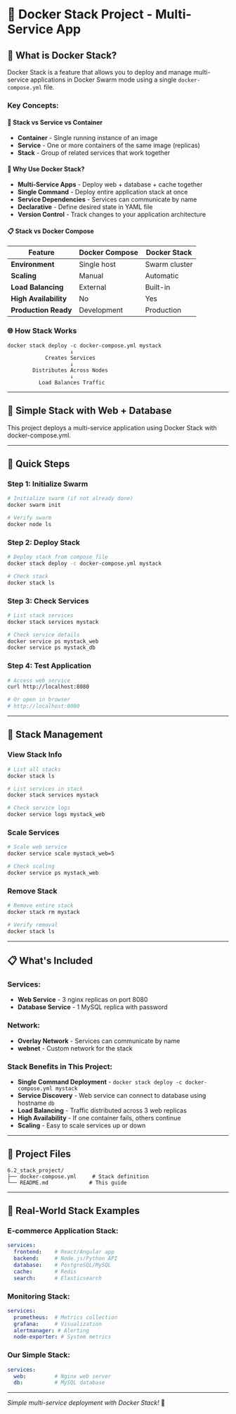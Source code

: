 # 🐝 Docker Stack Project - Multi-Service App

## 📖 What is Docker Stack?

Docker Stack is a feature that allows you to deploy and manage multi-service applications in Docker Swarm mode using a single `docker-compose.yml` file.

### **Key Concepts:**

#### **🔄 Stack vs Service vs Container**
- **Container** - Single running instance of an image
- **Service** - One or more containers of the same image (replicas)
- **Stack** - Group of related services that work together

#### **🎯 Why Use Docker Stack?**
- **Multi-Service Apps** - Deploy web + database + cache together
- **Single Command** - Deploy entire application stack at once
- **Service Dependencies** - Services can communicate by name
- **Declarative** - Define desired state in YAML file
- **Version Control** - Track changes to your application architecture

#### **📋 Stack vs Docker Compose**
| Feature | Docker Compose | Docker Stack |
|---------|----------------|--------------|
| **Environment** | Single host | Swarm cluster |
| **Scaling** | Manual | Automatic |
| **Load Balancing** | External | Built-in |
| **High Availability** | No | Yes |
| **Production Ready** | Development | Production |

### **🌐 How Stack Works**
```
docker stack deploy -c docker-compose.yml mystack
                    ↓
            Creates Services
                    ↓
        Distributes Across Nodes
                    ↓
          Load Balances Traffic
```

---

## 🚀 Simple Stack with Web + Database

This project deploys a multi-service application using Docker Stack with docker-compose.yml.

---

## 🚀 Quick Steps

### **Step 1: Initialize Swarm**
```bash
# Initialize swarm (if not already done)
docker swarm init

# Verify swarm
docker node ls
```

### **Step 2: Deploy Stack**
```bash
# Deploy stack from compose file
docker stack deploy -c docker-compose.yml mystack

# Check stack
docker stack ls
```

### **Step 3: Check Services**
```bash
# List stack services
docker stack services mystack

# Check service details
docker service ps mystack_web
docker service ps mystack_db
```

### **Step 4: Test Application**
```bash
# Access web service
curl http://localhost:8080

# Or open in browser
# http://localhost:8080
```

---

## 🔧 Stack Management

### **View Stack Info**
```bash
# List all stacks
docker stack ls

# List services in stack
docker stack services mystack

# Check service logs
docker service logs mystack_web
```

### **Scale Services**
```bash
# Scale web service
docker service scale mystack_web=5

# Check scaling
docker service ps mystack_web
```

### **Remove Stack**
```bash
# Remove entire stack
docker stack rm mystack

# Verify removal
docker stack ls
```

---

## 📋 What's Included

### **Services:**
- **Web Service** - 3 nginx replicas on port 8080
- **Database Service** - 1 MySQL replica with password

### **Network:**
- **Overlay Network** - Services can communicate by name
- **webnet** - Custom network for the stack

### **Stack Benefits in This Project:**
- **Single Command Deployment** - `docker stack deploy -c docker-compose.yml mystack`
- **Service Discovery** - Web service can connect to database using hostname `db`
- **Load Balancing** - Traffic distributed across 3 web replicas
- **High Availability** - If one container fails, others continue
- **Scaling** - Easy to scale services up or down

---

## 📁 Project Files

```
6.2_stack_project/
├── docker-compose.yml     # Stack definition
└── README.md             # This guide
```

---

## 🎯 Real-World Stack Examples

### **E-commerce Application Stack:**
```yaml
services:
  frontend:    # React/Angular app
  backend:     # Node.js/Python API
  database:    # PostgreSQL/MySQL
  cache:       # Redis
  search:      # Elasticsearch
```

### **Monitoring Stack:**
```yaml
services:
  prometheus:  # Metrics collection
  grafana:     # Visualization
  alertmanager: # Alerting
  node-exporter: # System metrics
```

### **Our Simple Stack:**
```yaml
services:
  web:         # Nginx web server
  db:          # MySQL database
```

---

*Simple multi-service deployment with Docker Stack!* 🚀
